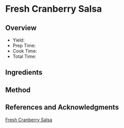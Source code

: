 # Fresh Cranberry Salsa

## Overview

- Yield:
- Prep Time:
- Cook Time:
- Total Time:

## Ingredients


## Method



## References and Acknowledgments

[Fresh Cranberry Salsa](https://www.homemadeinterest.com/fresh-cranberry-salsa/)
